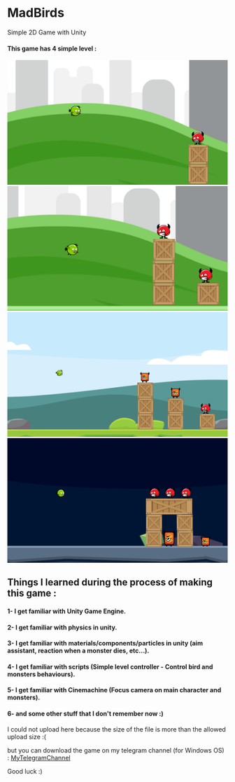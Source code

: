 # MadBirds
Simple 2D Game with Unity
#### This game has 4 simple level :
<img src="https://github.com/ali-nroshan/MadBirds/blob/main/MadBirds/Level1.png"/>
<img src="https://github.com/ali-nroshan/MadBirds/blob/main/MadBirds/Level2.png"/>
<img src="https://github.com/ali-nroshan/MadBirds/blob/main/MadBirds/Level3.png"/>
<img src="https://github.com/ali-nroshan/MadBirds/blob/main/MadBirds/Level4.png"/>


## Things I learned during the process of making this game :
#### 1- I get familiar with Unity Game Engine.
#### 2- I get familiar with physics in unity.
#### 3- I get familiar with materials/components/particles in unity (aim assistant, reaction when a monster dies, etc...).
#### 4- I get familiar with scripts (Simple level controller - Control bird and monsters behaviours).
#### 5- I get familiar with Cinemachine (Focus camera on main character and monsters).
#### 6- and some other stuff that I don't remember now :)
I could not upload here because the size of the file is more than the allowed upload size :(

but you can download the game on my telegram channel (for Windows OS) : <a href="https://t.me/+uq-ZaXnt3iw4Y2M0">MyTelegramChannel</a>

Good luck :)

